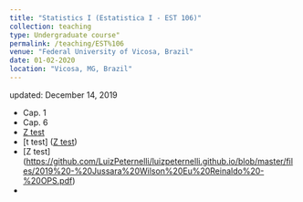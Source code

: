 ```yaml
---
title: "Statistics I (Estatistica I - EST 106)"
collection: teaching
type: Undergraduate course"
permalink: /teaching/EST%106
venue: "Federal University of Vicosa, Brazil"
date: 01-02-2020
location: "Vicosa, MG, Brazil"
---
```

updated: December 14, 2019

* Cap. 1
*  Cap. 6
 * [Z test](https://www.dropbox.com/s/bmmezhlm5ryk2g4/CAPITULO6.2%20-%20teste%20z.pdf?dl=0)
 * [t test] ([Z test](https://www.dropbox.com/s/bmmezhlm5ryk2g4/CAPITULO6.2%20-%20teste%20z.pdf?dl=0))
* [Z test] (https://github.com/LuizPeternelli/luizpeternelli.github.io/blob/master/files/2019%20-%20Jussara%20Wilson%20Eu%20Reinaldo%20-%20OPS.pdf)
*

